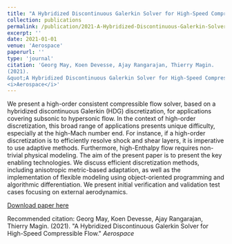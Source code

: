 ```yaml
---
title: "A Hybridized Discontinuous Galerkin Solver for High-Speed Compressible Flow"
collection: publications
permalink: /publication/2021-A-Hybridized-Discontinuous-Galerkin-Solver-for-High-Speed-Compressible-Flow
excerpt: ''
date: 2021-01-01
venue: 'Aerospace'
paperurl: ''
type: 'journal'
citation: 'Georg May, Koen Devesse, Ajay Rangarajan, Thierry Magin.
(2021).
&quot;A Hybridized Discontinuous Galerkin Solver for High-Speed Compressible Flow.&quot;
<i>Aerospace</i>'
---
```

We present a high-order consistent compressible flow solver, based on a hybridized discontinuous Galerkin (HDG) discretization, for applications covering subsonic to hypersonic flow. In the context of high-order discretization, this broad range of applications presents unique difficulty, especially at the high-Mach number end. For instance, if a high-order discretization is to efficiently resolve shock and shear layers, it is imperative to use adaptive methods. Furthermore, high-Enthalpy flow requires non-trivial physical modeling. The aim of the present paper is to present the key enabling technologies. We discuss efficient discretization methods, including anisotropic metric-based adaptation, as well as the implementation of flexible modeling using object-oriented programming and algorithmic differentiation. We present initial verification and validation test cases focusing on external aerodynamics.

[Download paper here](https://www.mdpi.com/2226-4310/8/11/322)

Recommended citation: Georg May, Koen Devesse, Ajay Rangarajan, Thierry Magin.
(2021).
&quot;A Hybridized Discontinuous Galerkin Solver for High-Speed Compressible Flow.&quot;
<i>Aerospace</i>